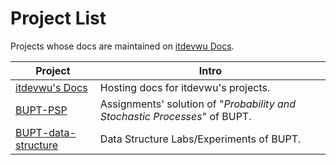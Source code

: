 # Project List

Projects whose docs are maintained on [itdevwu Docs](/en).

| Project | Intro |
| --- | --- |
| [itdevwu's Docs](/en/docs) | Hosting docs for itdevwu's projects. |
| [BUPT-PSP](/en/BUPT-PSP) | Assignments' solution of "*Probability and Stochastic Processes*" of BUPT. |
| [BUPT-data-structure](/en/BUPT-data-structure) | Data Structure Labs/Experiments of BUPT. |
